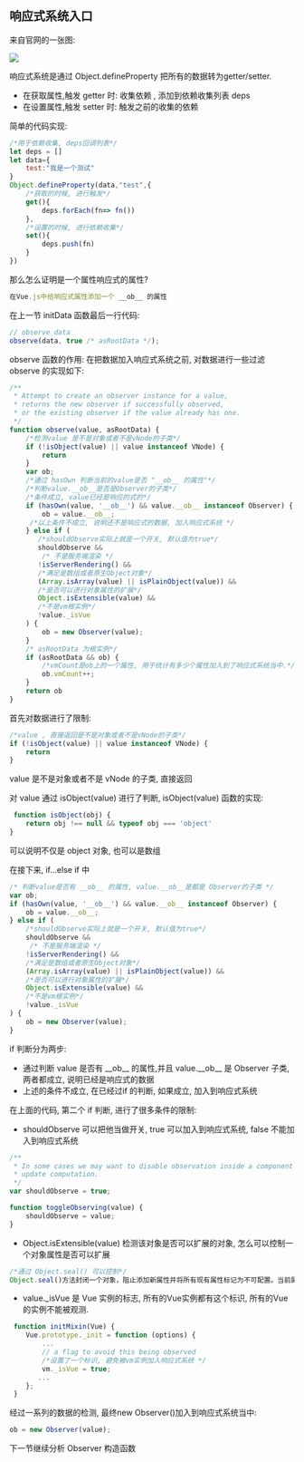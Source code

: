 ## 响应式系统入口
来自官网的一张图:

![](https://cn.vuejs.org/images/data.png)

响应式系统是通过 Object.defineProperty 把所有的数据转为getter/setter.
- 在获取属性,触发 getter 时: 收集依赖 , 添加到依赖收集列表  deps
- 在设置属性,触发 setter 时: 触发之前的收集的依赖

简单的代码实现:
```javascript
/*用于依赖收集, deps回调列表*/
let deps = []
let data={
    test:"我是一个测试"
}
Object.defineProperty(data,"test",{
    /*获取的时候, 进行触发*/
    get(){
        deps.forEach(fn=> fn())
    },
    /*设置的时候, 进行依赖收集*/
    set(){
        deps.push(fn)
    }
})
```
那么怎么证明是一个属性响应式的属性?
```javascript
在Vue.js中给响应式属性添加一个 __ob__ 的属性
```

在上一节 initData 函数最后一行代码:
```javascript
// observe data
observe(data, true /* asRootData */);
```
observe 函数的作用:  在把数据加入响应式系统之前, 对数据进行一些过滤
observe 的实现如下:
```javascript
/**
 * Attempt to create an observer instance for a value,
 * returns the new observer if successfully observed,
 * or the existing observer if the value already has one.
 */
function observe(value, asRootData) {
    /*检测value 是不是对象或者不是vNode的子类*/
    if (!isObject(value) || value instanceof VNode) {
        return
    }
    var ob;
    /*通过 hasOwn 判断当前的value是否 "__ob__ 的属性"*/
    /*判断value.__ob__是否是Observer的子类*/
    /*条件成立, value已经是响应的式的*/
    if (hasOwn(value, '__ob__') && value.__ob__ instanceof Observer) {
        ob = value.__ob__;
     /*以上条件不成立, 说明还不是响应式的数据, 加入响应式系统 */
    } else if (
       /*shouldObserve实际上就是一个开关, 默认值为true*/
       shouldObserve &&
        /* 不是服务端渲染 */
       !isServerRendering() &&
       /*满足是数组或者原生Object对象*/
       (Array.isArray(value) || isPlainObject(value)) &&
       /*是否可以进行对象属性的扩展*/
       Object.isExtensible(value) &&
       /*不是vm根实例*/
       !value._isVue
    ) {
        ob = new Observer(value);
    }
    /* asRootData 为根实例*/
    if (asRootData && ob) {
        /*vmCount是ob上的一个属性, 用于统计有多少个属性加入到了响应式系统当中.*/
        ob.vmCount++;
    }
    return ob
}
```
首先对数据进行了限制:
```javascript
/*value , 直接返回是不是对象或者不是vNode的子类*/
if (!isObject(value) || value instanceof VNode) {
    return
}
```
value 是不是对象或者不是 vNode 的子类, 直接返回

对 value 通过 isObject(value) 进行了判断, isObject(value) 函数的实现:
```javascript
 function isObject(obj) {
    return obj !== null && typeof obj === 'object'
}
```
可以说明不仅是 object 对象, 也可以是数组

在接下来, if...else if 中
```javascript
/* 判断value是否有 __ob__ 的属性, value.__ob__是都是 Observer的子类 */
var ob;
if (hasOwn(value, '__ob__') && value.__ob__ instanceof Observer) {
    ob = value.__ob__;
} else if (
    /*shouldObserve实际上就是一个开关, 默认值为true*/
    shouldObserve &&
     /* 不是服务端渲染 */
    !isServerRendering() &&
    /*满足是数组或者原生Object对象*/
    (Array.isArray(value) || isPlainObject(value)) &&
    /*是否可以进行对象属性的扩展*/
    Object.isExtensible(value) &&
    /*不是vm根实例*/
    !value._isVue
) {
    ob = new Observer(value);
}
```
if 判断分为两步:
- 通过判断 value 是否有 \_\_ob\_\_ 的属性,并且 value.\_\_ob\_\_ 是 Observer 子类, 两者都成立,
说明已经是响应式的数据
- 上述的条件不成立, 在已经过if 的判断, 如果成立, 加入到响应式系统

在上面的代码, 第二个 if 判断, 进行了很多条件的限制:

- shouldObserve 可以把他当做开关, true 可以加入到响应式系统, false 不能加入到响应式系统

```javascript
/**
 * In some cases we may want to disable observation inside a component's
 * update computation.
 */
var shouldObserve = true;

function toggleObserving(value) {
    shouldObserve = value;
}
```
- Object.isExtensible(value)  检测该对象是否可以扩展的对象, 怎么可以控制一个对象属性是否可以扩展
```javascript
/*通过 Object.seal() 可以控制*/
Object.seal()方法封闭一个对象，阻止添加新属性并将所有现有属性标记为不可配置。当前属性的值只要可写就可以改变。
```
- value._isVue 是 Vue 实例的标志, 所有的Vue实例都有这个标识, 所有的Vue的实例不能被观测.
```javascript
 function initMixin(Vue) {
    Vue.prototype._init = function (options) {
        ...
        // a flag to avoid this being observed
        /*设置了一个标识, 避免被vm实例加入响应式系统 */
        vm._isVue = true;
       ...
    };
 }
```
经过一系列的数据的检测, 最终new Observer()加入到响应式系统当中:
```javascript
ob = new Observer(value);
```
下一节继续分析 Observer 构造函数
